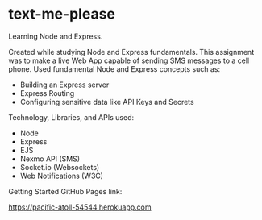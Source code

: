 # text-me-please
Learning Node and Express.

Created while studying Node and Express fundamentals. This assignment was to make a live Web App capable of sending SMS messages to a cell phone. Used fundamental Node and Express concepts such as:

* Building an Express server
* Express Routing
* Configuring sensitive data like API Keys and Secrets

Technology, Libraries, and APIs used:

* Node
* Express
* EJS
* Nexmo API (SMS)
* Socket.io (Websockets)
* Web Notifications (W3C)

Getting Started GitHub Pages link:

https://pacific-atoll-54544.herokuapp.com
